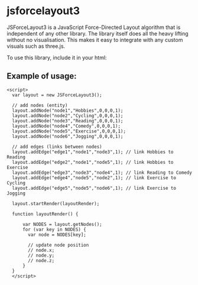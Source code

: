 # jsforcelayout3

JSForceLayout3 is a JavaScript Force-Directed Layout algorithm that is independent of any other library. The library itself does all the heavy lifting without no visualisation. This makes it easy to integrate with any custom visuals such as three.js.

To use this library, include it in your html:


<script type="text/javascript" src="js/jsforcelayout3.js"></script>


## Example of usage:

```
<script>
  var layout = new JSForceLayout3();

  // add nodes (entity)
  layout.addNode("node1","Hobbies",0,0,0,1);
  layout.addNode("node2","Cycling",0,0,0,1);
  layout.addNode("node3","Reading",0,0,0,1);
  layout.addNode("node4","Comedy",0,0,0,1);
  layout.addNode("node5","Exercise",0,0,0,1);
  layout.addNode("node6","Jogging",0,0,0,1);
  
  // add edges (links between nodes)
  layout.addEdge("edge1","node1","node3",1); // link Hobbies to Reading
  layout.addEdge("edge2","node1","node5",1); // link Hobbies to Exercise
  layout.addEdge("edge3","node3","node4",1); // link Reading to Comedy
  layout.addEdge("edge4","node5","node2",1); // link Exercise to Cycling
  layout.addEdge("edge5","node5","node6",1); // link Exercise to Jogging
  
  layout.startRender(layoutRender);
  
  function layoutRender() {
  
      var NODES = layout.getNodes();
      for (var key in NODES) {
        var node = NODES[key];
        
        // update node position
        // node.x;
        // node.y;
        // node.z;
      }
  }
  </script>
  ```


